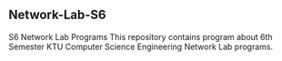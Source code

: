 ## Network-Lab-S6
S6 Network Lab Programs
This repository contains program about 6th Semester KTU Computer Science Engineering Network Lab programs.
